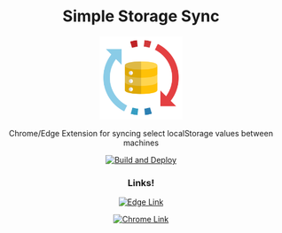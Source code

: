<center>

# Simple Storage Sync

<img src="assets/logo.png" style="width: 150px;"/>

Chrome/Edge Extension for syncing select localStorage values between machines

[![Build and Deploy](https://github.com/andrewiankidd/simple-storage-sync/actions/workflows/publish.yml/badge.svg?branch=master)](https://github.com/andrewiankidd/simple-storage-sync/actions/workflows/publish.yml)

### Links!

[![Edge Link](https://img.shields.io/badge/%f0%9f%8c%90%20Edge%20Extension-3277BC.svg)](https://microsoftedge.microsoft.com/addons/detail/b222fa0c-4408-4971-9b7b-a60446c8b6de)

[![Chrome Link](https://img.shields.io/badge/%f0%9f%8c%90%20Chrome%20Extension-3277BC.svg)](https://chrome.google.com/webstore/detail/ajpgfnbllpolbcbepkmghabgpbccgfam)

</center>